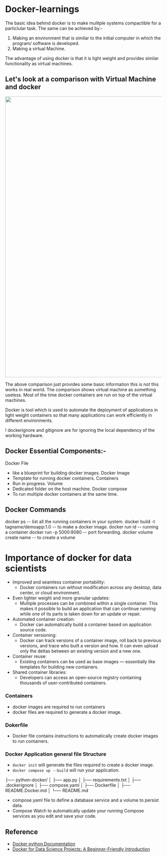 # Docker-learnings

The basic idea behind docker is to make mulitple systems compactible for a particlular task. The same can be achieved by:-
1. Making an environment that is similar to the initial computer in which the program/ software is developed.
2. Making a virtual Machine.

The advantage of using docker is that it is light weight and provides similar functionality as virtual machines.

## Let's look at a comparison with Virtual Machine and docker
<div align="center"><img src="https://github.com/nelson123-lab/Dockor-learnings/blob/2827146ed6e21e072232a7ae2aacf34c7817e84b/VM_vs_Docker.png" width="900"/></div>

The above comparison just provides some basic information this is not this works in real world. The comparison shows virtual machine as something useless. Most of the time docker containers are run on top of the virtual machines.

Docker is tool which is used to automate the deployment of applications in light weight containers so that many applications can work efficiently in different environments.

! dockerignore and gitignore are for ignoring the local dependency of the working hardware.
## Docker Essential Components:-

Docker File 
- like a blueprint for building docker images.
Docker Image
- Template for running docker containers.
Containers
- Run in progress.
Volume
- Dedicated folder on the host machine.
Docker compose 
- To run multiple docker containers at the same time.

## Docker Commands
docker ps -- list all the running containers in your system.
docker build -t tagname/demoapp:1.0 -- to make a docker image.
docker run id -- running a container
docker run -p 5000:8080  -- port forwarding.
docker volume create name -- to create a volume

# Importance of docker for data scientists
- Improved and seamless container portability:
  - Docker containers run without modification across any desktop, data center, or cloud environment.
- Even lighter weight and more granular updates:
  - Multiple processes can be combined within a single container. This makes it possible to build an application that 
    can continue running while one of its parts is taken down for an update or repair.
- Automated container creation:
  - Docker can automatically build a container based on application source code.
- Container versioning:
  - Docker can track versions of a container image, roll back to previous versions, and trace who built a version and how. It can even upload only the deltas           between an existing version and a new one.
- Container reuse:
  - Existing containers can be used as base images — essentially like templates for building new containers.
- Shared container libraries:
  - Developers can access an open-source registry containing thousands of user-contributed containers.

### Containers 
- docker images are required to run containers
- docker files are required to generate a docker image.

### Dokerfile
- Docker file contains instructions to automatically create docker images to run containers.

### Docker Application general file Structure
- `docker init` will generate the files required to create a docker image.
- `docker compose up --build` will run your application.

├── python-docker/
│ ├── app.py
│ ├── requirements.txt
│ ├── .dockerignore
│ ├── compose.yaml
│ ├── Dockerfile
│ ├── README.Docker.md
│ └── README.md

- compose.yaml file to define a database service and a volume to persist data.
- Compose Watch to automatically update your running Compose services as you edit and save your code.



## Reference
- [Docker python Documentation](https://docs.docker.com/language/python)
- [Docker for Data Science Projects: A Beginner-Friendly Introduction](https://levelup.gitconnected.com/docker-for-data-science-projects-a-beginner-friendly-introduction-58e523ebbacb)
